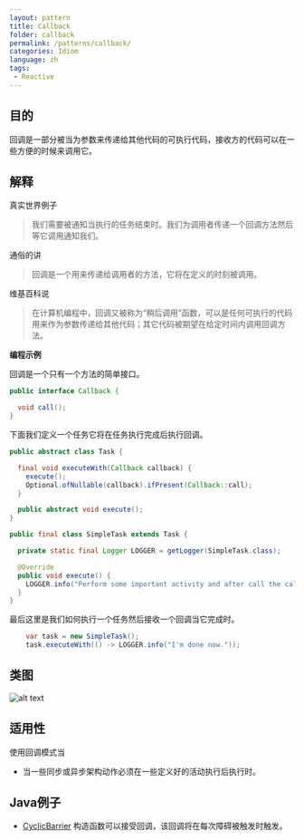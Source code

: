 ```yaml
---
layout: pattern
title: Callback
folder: callback
permalink: /patterns/callback/
categories: Idiom
language: zh
tags:
 - Reactive
---
```


## 目的
回调是一部分被当为参数来传递给其他代码的可执行代码，接收方的代码可以在一些方便的时候来调用它。

## 解释

真实世界例子

> 我们需要被通知当执行的任务结束时。我们为调用者传递一个回调方法然后等它调用通知我们。

通俗的讲


> 回调是一个用来传递给调用者的方法，它将在定义的时刻被调用。 

维基百科说

> 在计算机编程中，回调又被称为“稍后调用”函数，可以是任何可执行的代码用来作为参数传递给其他代码；其它代码被期望在给定时间内调用回调方法。

**编程示例**

回调是一个只有一个方法的简单接口。

```java
public interface Callback {

  void call();
}
```

下面我们定义一个任务它将在任务执行完成后执行回调。

```java
public abstract class Task {

  final void executeWith(Callback callback) {
    execute();
    Optional.ofNullable(callback).ifPresent(Callback::call);
  }

  public abstract void execute();
}

public final class SimpleTask extends Task {

  private static final Logger LOGGER = getLogger(SimpleTask.class);

  @Override
  public void execute() {
    LOGGER.info("Perform some important activity and after call the callback method.");
  }
}
```

最后这里是我们如何执行一个任务然后接收一个回调当它完成时。

```java
    var task = new SimpleTask();
    task.executeWith(() -> LOGGER.info("I'm done now."));
```
## 类图
![alt text](../../../callback/etc/callback.png "Callback")

## 适用性
使用回调模式当
* 当一些同步或异步架构动作必须在一些定义好的活动执行后执行时。

## Java例子

* [CyclicBarrier](http://docs.oracle.com/javase/7/docs/api/java/util/concurrent/CyclicBarrier.html#CyclicBarrier%28int,%20java.lang.Runnable%29) 构造函数可以接受回调，该回调将在每次障碍被触发时触发。
